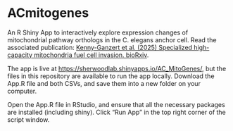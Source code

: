 # ACmitogenes

An R Shiny App to interactively explore expression changes of mitochondrial pathway orthologs in the C. elegans anchor cell.
Read the associated publication: [Kenny-Ganzert et al. (2025) Specialized high-capacity mitochondria fuel cell invasion. bioRxiv](https://www.biorxiv.org/content/10.1101/2025.05.02.651978v1).

The app is live at https://sherwoodlab.shinyapps.io/AC_MitoGenes/, but the files in this repository are available to run the app locally. Download the App.R file and both CSVs, and save them into a new folder on your computer. 

Open the App.R file in RStudio, and ensure that all the necessary packages are installed (including shiny). Click “Run App” in the top right corner of the script window.
